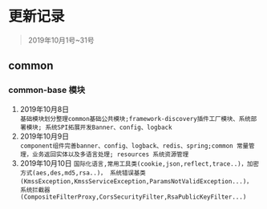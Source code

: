 #  更新记录
> 2019年10月1号~31号
## common
### common-base 模块
1. 2019年10月8日  
    ``基础模块划分整理common基础公共模块;framework-discovery插件工厂模块、系统部署模块;
    系统SPI拓展开发Banner、config、logback``
2. 2019年10月9日  
    ``component组件完善banner、config、logback、redis、spring;common 常量管理，业务返回实体以及多语言处理;
    resources 系统资源管理``
3. 2019年10月10日
    ``国际化语言,常用工具类(cookie,json,reflect,trace..)，加密方式(aes,des,md5,rsa..)，
    系统错误基类(KmssException,KmssServiceException,ParamsNotValidException...)，
    系统拦截器(CompositeFilterProxy,CorsSecurityFilter,RsaPublicKeyFilter...)``  
